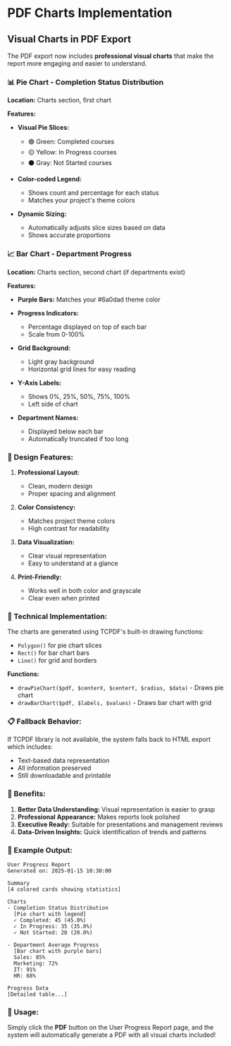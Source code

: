 # PDF Charts Implementation

## Visual Charts in PDF Export

The PDF export now includes **professional visual charts** that make the report more engaging and easier to understand.

### 📊 Pie Chart - Completion Status Distribution

**Location:** Charts section, first chart

**Features:**
- **Visual Pie Slices:**
  - 🟢 Green: Completed courses
  - 🟡 Yellow: In Progress courses
  - ⚫ Gray: Not Started courses
  
- **Color-coded Legend:**
  - Shows count and percentage for each status
  - Matches your project's theme colors
  
- **Dynamic Sizing:**
  - Automatically adjusts slice sizes based on data
  - Shows accurate proportions

### 📈 Bar Chart - Department Progress

**Location:** Charts section, second chart (if departments exist)

**Features:**
- **Purple Bars:** Matches your #6a0dad theme color
- **Progress Indicators:**
  - Percentage displayed on top of each bar
  - Scale from 0-100%
  
- **Grid Background:**
  - Light gray background
  - Horizontal grid lines for easy reading
  
- **Y-Axis Labels:**
  - Shows 0%, 25%, 50%, 75%, 100%
  - Left side of chart
  
- **Department Names:**
  - Displayed below each bar
  - Automatically truncated if too long

### 🎨 Design Features:

1. **Professional Layout:**
   - Clean, modern design
   - Proper spacing and alignment
   
2. **Color Consistency:**
   - Matches project theme colors
   - High contrast for readability
   
3. **Data Visualization:**
   - Clear visual representation
   - Easy to understand at a glance
   
4. **Print-Friendly:**
   - Works well in both color and grayscale
   - Clear even when printed

### 🔧 Technical Implementation:

The charts are generated using TCPDF's built-in drawing functions:
- `Polygon()` for pie chart slices
- `Rect()` for bar chart bars
- `Line()` for grid and borders

**Functions:**
- `drawPieChart($pdf, $centerX, $centerY, $radius, $data)` - Draws pie chart
- `drawBarChart($pdf, $labels, $values)` - Draws bar chart with grid

### 📋 Fallback Behavior:

If TCPDF library is not available, the system falls back to HTML export which includes:
- Text-based data representation
- All information preserved
- Still downloadable and printable

### 🎯 Benefits:

1. **Better Data Understanding:** Visual representation is easier to grasp
2. **Professional Appearance:** Makes reports look polished
3. **Executive Ready:** Suitable for presentations and management reviews
4. **Data-Driven Insights:** Quick identification of trends and patterns

### 📝 Example Output:

```
User Progress Report
Generated on: 2025-01-15 10:30:00

Summary
[4 colored cards showing statistics]

Charts
- Completion Status Distribution
  [Pie chart with legend]
  ✓ Completed: 45 (45.0%)
  ✓ In Progress: 35 (35.0%)
  ✓ Not Started: 20 (20.0%)

- Department Average Progress
  [Bar chart with purple bars]
  Sales: 85%
  Marketing: 72%
  IT: 91%
  HR: 68%

Progress Data
[Detailed table...]
```

### 🚀 Usage:

Simply click the **PDF** button on the User Progress Report page, and the system will automatically generate a PDF with all visual charts included!

